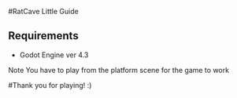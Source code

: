 #RatCave Little Guide
## Requirements
- Godot Engine ver 4.3

Note
You have to play from the platform scene for the game to work

#Thank you for playing! :)

